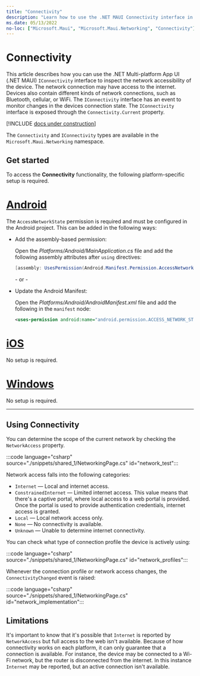 ```yaml
---
title: "Connectivity"
description: "Learn how to use the .NET MAUI Connectivity interface in the Microsoft.Maui.Networking namespace. With this interface, you can determine if you can communicate with the internet and which network devices are connected"
ms.date: 05/13/2022
no-loc: ["Microsoft.Maui", "Microsoft.Maui.Networking", "Connectivity"]
---
```


# Connectivity

This article describes how you can use the .NET Multi-platform App UI (.NET MAUI) `IConnectivity` interface to inspect the network accessibility of the device. The network connection may have access to the internet. Devices also contain different kinds of network connections, such as Bluetooth, cellular, or WiFi. The `IConnectivity` interface has an event to monitor changes in the devices connection state. The `IConnectivity` interface is exposed through the `Connectivity.Current` property.

[!INCLUDE [docs under construction](~/includes/preview-note.md)]

The `Connectivity` and `IConnectivity` types are available in the `Microsoft.Maui.Networking` namespace.

## Get started

To access the **Connectivity** functionality, the following platform-specific setup is required.

<!-- markdownlint-disable MD025 -->
# [Android](#tab/android)

The `AccessNetworkState` permission is required and must be configured in the Android project. This can be added in the following ways:

- Add the assembly-based permission:

  Open the _Platforms/Android/MainApplication.cs_ file and add the following assembly attributes after `using` directives:
  
  ```csharp
  [assembly: UsesPermission(Android.Manifest.Permission.AccessNetworkState)]
  ```

  \- or -

- Update the Android Manifest:

  Open the _Platforms/Android/AndroidManifest.xml_ file and add the following in the `manifest` node:
  
  ```xml
  <uses-permission android:name="android.permission.ACCESS_NETWORK_STATE" />
  ```

<!-- NOT SUPPORTED
  \- or -

- Right-click on the Android project and open the project's properties. Under _Android Manifest_ find the **Required permissions:** area and check the **Access Network State** permission. This will automatically update the _AndroidManifest.xml_ file.
-->

# [iOS](#tab/ios)

No setup is required.

# [Windows](#tab/windows)

No setup is required.

-----
<!-- markdownlint-enable MD025 -->

## Using Connectivity

You can determine the scope of the current network by checking the `NetworkAccess` property.

:::code language="csharp" source="./snippets/shared_1/NetworkingPage.cs" id="network_test":::

Network access falls into the following categories:

- `Internet` &mdash; Local and internet access.
- `ConstrainedInternet` &mdash; Limited internet access. This value means that there's a captive portal, where local access to a web portal is provided. Once the portal is used to provide authentication credentials, internet access is granted.
- `Local` &mdash; Local network access only.
- `None` &mdash; No connectivity is available.
- `Unknown` &mdash; Unable to determine internet connectivity.

You can check what type of connection profile the device is actively using:

:::code language="csharp" source="./snippets/shared_1/NetworkingPage.cs" id="network_profiles":::

Whenever the connection profile or network access changes, the `ConnectivityChanged` event is raised:

:::code language="csharp" source="./snippets/shared_1/NetworkingPage.cs" id="network_implementation":::

## Limitations

It's important to know that it's possible that `Internet` is reported by `NetworkAccess` but full access to the web isn't available. Because of how connectivity works on each platform, it can only guarantee that a connection is available. For instance, the device may be connected to a Wi-Fi network, but the router is disconnected from the internet. In this instance `Internet` may be reported, but an active connection isn't available.
